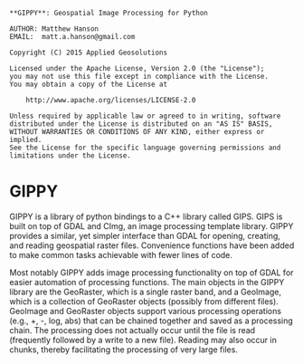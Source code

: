 
    **GIPPY**: Geospatial Image Processing for Python

    AUTHOR: Matthew Hanson
    EMAIL:  matt.a.hanson@gmail.com

    Copyright (C) 2015 Applied Geosolutions

    Licensed under the Apache License, Version 2.0 (the "License");
    you may not use this file except in compliance with the License.
    You may obtain a copy of the License at

        http://www.apache.org/licenses/LICENSE-2.0

    Unless required by applicable law or agreed to in writing, software
    distributed under the License is distributed on an "AS IS" BASIS,
    WITHOUT WARRANTIES OR CONDITIONS OF ANY KIND, either express or implied.
    See the License for the specific language governing permissions and
    limitations under the License.

# GIPPY

GIPPY is a library of python bindings to a C++ library called GIPS. GIPS is built on top of GDAL and CImg, an image processing template library. GIPPY provides a similar, yet simpler interface than GDAL for opening, creating, and reading geospatial raster files. Convenience functions have been added to make common tasks achievable with fewer lines of code.

Most notably GIPPY adds image processing functionality on top of GDAL for easier automation of processing functions. The main objects in the GIPPY library are the GeoRaster, which is a single raster band, and a GeoImage, which is a collection of GeoRaster objects (possibly from different files).  GeoImage and GeoRaster objects support various processing operations (e.g., +, -, log, abs) that can be chained together and saved as a processing chain.  The processing does not actually occur until the file is read (frequently followed by a write to a new file).  Reading may also occur in chunks, thereby facilitating the processing of very large files.

